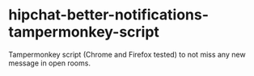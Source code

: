 # hipchat-better-notifications-tampermonkey-script
Tampermonkey script (Chrome and Firefox tested) to not miss any new message in open rooms.
